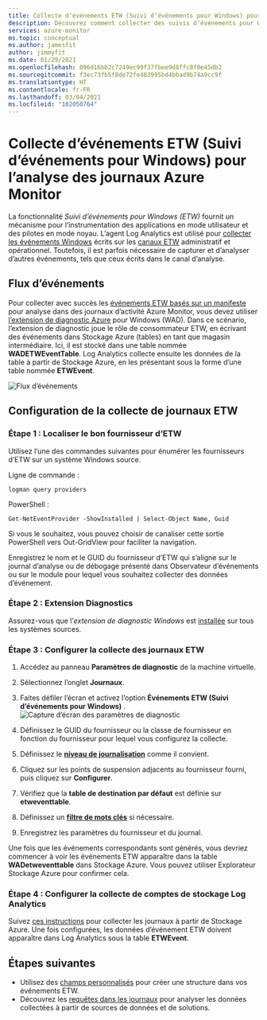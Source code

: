 ```yaml
---
title: Collecte d’événements ETW (Suivi d’événements pour Windows) pour l’analyse des journaux Azure Monitor
description: Découvrez comment collecter des suivis d’événements pour Windows (ETW) pour analyse dans des journaux d’activité Azure Monitor.
services: azure-monitor
ms.topic: conceptual
ms.author: jamesfit
author: jimmyfit
ms.date: 01/29/2021
ms.openlocfilehash: 096d16bb2c7249ec99f37fbee9d8ffc8f0e45db2
ms.sourcegitcommit: f3ec73fb5f8de72fe483995bd4bbad9b74a9cc9f
ms.translationtype: HT
ms.contentlocale: fr-FR
ms.lasthandoff: 03/04/2021
ms.locfileid: "102050764"
---
```

# <a name="collecting-event-tracing-for-windows-etw-events-for-analysis-azure-monitor-logs"></a>Collecte d’événements ETW (Suivi d’événements pour Windows) pour l’analyse des journaux Azure Monitor

La fonctionnalité *Suivi d’événements pour Windows (ETW)* fournit un mécanisme pour l’instrumentation des applications en mode utilisateur et des pilotes en mode noyau. L’agent Log Analytics est utilisé pour [collecter les événements Windows](./data-sources-windows-events.md) écrits sur les [canaux ETW](/windows/win32/wes/eventmanifestschema-channeltype-complextype) administratif et opérationnel. Toutefois, il est parfois nécessaire de capturer et d’analyser d’autres événements, tels que ceux écrits dans le canal d’analyse.  

## <a name="event-flow"></a>Flux d’événements

Pour collecter avec succès les [événements ETW basés sur un manifeste](/windows/win32/etw/about-event-tracing#types-of-providers) pour analyse dans des journaux d’activité Azure Monitor, vous devez utiliser [l’extension de diagnostic Azure](./diagnostics-extension-overview.md) pour Windows (WAD). Dans ce scénario, l’extension de diagnostic joue le rôle de consommateur ETW, en écrivant des événements dans Stockage Azure (tables) en tant que magasin intermédiaire. Ici, il est stocké dans une table nommée **WADETWEventTable**. Log Analytics collecte ensuite les données de la table à partir de Stockage Azure, en les présentant sous la forme d’une table nommée **ETWEvent**.

![Flux d’événements](./media/data-sources-event-tracing-windows/event-flow.png)

## <a name="configuring-etw-log-collection"></a>Configuration de la collecte de journaux ETW

### <a name="step-1-locate-the-correct-etw-provider"></a>Étape 1 : Localiser le bon fournisseur d’ETW

Utilisez l’une des commandes suivantes pour énumérer les fournisseurs d’ETW sur un système Windows source.

Ligne de commande :

```
logman query providers
```

PowerShell :
```
Get-NetEventProvider -ShowInstalled | Select-Object Name, Guid
```
Si vous le souhaitez, vous pouvez choisir de canaliser cette sortie PowerShell vers Out-GridView pour faciliter la navigation.

Enregistrez le nom et le GUID du fournisseur d’ETW qui s’aligne sur le journal d’analyse ou de débogage présenté dans Observateur d’événements ou sur le module pour lequel vous souhaitez collecter des données d’événement.

### <a name="step-2-diagnostics-extension"></a>Étape 2 : Extension Diagnostics

Assurez-vous que l’*extension de diagnostic Windows* est [installée](./diagnostics-extension-windows-install.md#install-with-azure-portal) sur tous les systèmes sources.

### <a name="step-3-configure-etw-log-collection"></a>Étape 3 : Configurer la collecte des journaux ETW

1. Accédez au panneau **Paramètres de diagnostic** de la machine virtuelle.

2. Sélectionnez l’onglet **Journaux**.

3. Faites défiler l’écran et activez l’option **Événements ETW (Suivi d’événements pour Windows)** . ![Capture d’écran des paramètres de diagnostic](./media/data-sources-event-tracing-windows/enable-event-tracing-windows-collection.png)

4. Définissez le GUID du fournisseur ou la classe de fournisseur en fonction du fournisseur pour lequel vous configurez la collecte.

5. Définissez le [**niveau de journalisation**](/windows/win32/etw/configuring-and-starting-an-event-tracing-session) comme il convient.

6. Cliquez sur les points de suspension adjacents au fournisseur fourni, puis cliquez sur **Configurer**.

7. Vérifiez que la **table de destination par défaut** est définie sur **etweventtable**.

8. Définissez un [**filtre de mots clés**](/windows/win32/wes/defining-keywords-used-to-classify-types-of-events) si nécessaire.

9. Enregistrez les paramètres du fournisseur et du journal.

Une fois que les événements correspondants sont générés, vous devriez commencer à voir les événements ETW apparaître dans la table **WADetweventtable** dans Stockage Azure. Vous pouvez utiliser Explorateur Stockage Azure pour confirmer cela.

### <a name="step-4-configure-log-analytics-storage-account-collection"></a>Étape 4 : Configurer la collecte de comptes de stockage Log Analytics

Suivez [ces instructions](https://docs.microsoft.com/azure/azure-monitor/essentials/diagnostics-extension-logs#collect-logs-from-azure-storage) pour collecter les journaux à partir de Stockage Azure. Une fois configurées, les données d’événement ETW doivent apparaître dans Log Analytics sous la table **ETWEvent**.

## <a name="next-steps"></a>Étapes suivantes
- Utilisez des [champs personnalisés](../logs/custom-fields.md) pour créer une structure dans vos événements ETW.
- Découvrez les [requêtes dans les journaux](../logs/log-query-overview.md) pour analyser les données collectées à partir de sources de données et de solutions.
